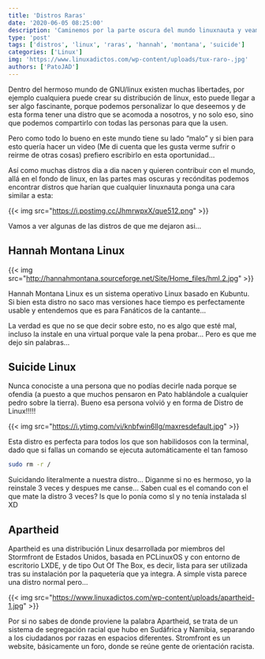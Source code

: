```yaml
---
title: 'Distros Raras'
date: '2020-06-05 08:25:00'
description: 'Caminemos por la parte oscura del mundo linuxnauta y veamos que se genera en esos antros.'
type: 'post'
tags: ['distros', 'linux', 'raras', 'hannah', 'montana', 'suicide']
categories: ['Linux']
img: 'https://www.linuxadictos.com/wp-content/uploads/tux-raro-.jpg'
authors: ['PatoJAD']
---
```


Dentro del hermoso mundo de GNU/linux existen muchas libertades, por ejemplo cualquiera puede crear su distribución de linux, esto puede llegar a ser algo fascinante, porque podemos personalizar lo que deseemos y de esta forma tener una distro que se acomoda a nosotros, y no solo eso, sino que podemos compartirlo con todas las personas para que la usen.

Pero como todo lo bueno en este mundo tiene su lado “malo” y si bien para esto quería hacer un video (Me di cuenta que les gusta verme sufrir o reirme de otras cosas) prefiero escribirlo en esta oportunidad…

Así como muchas distros dia a dia nacen y quieren contribuir con el mundo, allá en el fondo de linux, en las partes mas oscuras y recónditas podemos encontrar distros que harían que cualquier linuxnauta ponga una cara similar a esta:

{{< img src="https://i.postimg.cc/JhmrwpxX/que512.png" >}}

Vamos a ver algunas de las distros de que me dejaron asi…

## Hannah Montana Linux

{{< img src="http://hannahmontana.sourceforge.net/Site/Home_files/hml.2.jpg" >}}

Hannah Montana Linux es un sistema operativo Linux basado en Kubuntu. Si bien esta distro no saco mas versiones hace tiempo es perfectamente usable y entendemos que es para Fanáticos de la cantante…

La verdad es que no se que decir sobre esto, no es algo que esté mal, incluso la instale en una virtual porque vale la pena probar… Pero es que me dejo sin palabras…

## Suicide Linux

Nunca conociste a una persona que no podías decirle nada porque se ofendia (a puesto a que muchos pensaron en Pato hablándole a cualquier pedro sobre la tierra). Bueno esa persona volvió y en forma de Distro de Linux!!!!!

{{< img src="https://i.ytimg.com/vi/knbfwin6lIg/maxresdefault.jpg" >}}

Esta distro es perfecta para todos los que son habilidosos con la terminal, dado que si fallas un comando se ejecuta automáticamente el tan famoso

```zsh
sudo rm -r /
```

Suicidando literalmente a nuestra distro… Diganme si no es hermoso, yo la reinstale 3 veces y despues me canse… Saben cual es el comando con el que mate la distro 3 veces? ls que lo ponía como sl y no tenía instalada sl XD

## Apartheid

Apartheid es una distribución Linux desarrollada por miembros del Stormfront de Estados Unidos, basada en PCLinuxOS y con entorno de escritorio LXDE, y de tipo Out Of The Box, es decir, lista para ser utilizada tras su instalación por la paquetería que ya integra. A simple vista parece una distro normal pero…

{{< img src="https://www.linuxadictos.com/wp-content/uploads/apartheid-1.jpg" >}}

Por si no sabes de donde proviene la palabra Apartheid, se trata de un sistema de segregación racial que hubo en Sudáfrica y Namibia, separando a los ciudadanos por razas en espacios diferentes. Stromfront es un website, básicamente un foro, donde se reúne gente de orientación racista.
